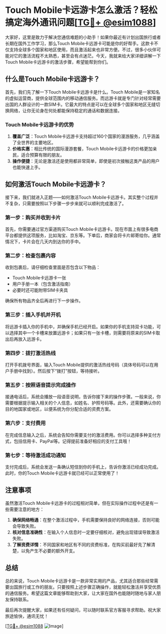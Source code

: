 # Touch Mobile卡远游卡怎么激活？轻松搞定海外通讯问题[[TG💪+ @esim1088](https://t.me/s/esim1088)]

大家好，这里是致力于解决您通信难题的小助手！如果你最近有计划出国旅行或者长期在国外工作学习，那么Touch Mobile卡远游卡可能是你的好帮手。这款卡不仅支持全球多个国家和地区使用，而且激活起来也非常方便。不过，很多小伙伴可能对它的激活流程不太熟悉，甚至会有点迷茫。今天，我就来给大家详细讲解一下Touch Mobile卡远游卡的激活步骤，希望能帮到你们。

## 什么是Touch Mobile卡远游卡？

首先，我们先了解一下Touch Mobile卡远游卡是什么。Touch Mobile是一家知名的虚拟运营商，提供全球范围内的移动通信服务。而远游卡就是专门针对经常需要出国的人群设计的一款SIM卡。它最大的特点是可以在全球多个国家和地区无缝切换网络，让你无论身在何处都能保持稳定的通话和数据连接。

### Touch Mobile卡远游卡的优势

1. **覆盖广泛**：Touch Mobile卡远游卡支持超过160个国家的漫游服务，几乎涵盖了全世界的主要地区。
2. **价格实惠**：相比传统的国际漫游套餐，Touch Mobile卡远游卡的价格更加亲民，适合预算有限的朋友。
3. **操作便捷**：无论是激活还是使用都非常简单，即使是初次接触这类产品的用户也能快速上手。

## 如何激活Touch Mobile卡远游卡？

接下来，我们就进入正题——如何激活Touch Mobile卡远游卡。其实整个过程并不复杂，只需要按照以下步骤一步步来就可以顺利完成激活了。

### 第一步：购买并收到卡片

首先，你需要通过官方渠道购买Touch Mobile卡远游卡。现在市面上有很多电商平台都提供这项服务，比如淘宝、京东等。下单后，商家会将卡片邮寄给你。通常情况下，卡片会在几天内到达你的手中。

### 第二步：检查包裹内容

收到包裹后，请仔细检查里面是否包含以下物品：
- Touch Mobile卡远游卡一张
- 用户手册一本（包含激活指南）
- 必要时还可能附带SIM卡夹具

确保所有物品齐全后再进行下一步操作。

### 第三步：插入手机并开机

将远游卡插入你的手机中，并确保手机已经开启。如果你的手机支持双卡功能，可以选择其中一个卡槽来放置远游卡；如果只有一张卡槽，则需要将原来的SIM卡取出后再放入远游卡。

### 第四步：拨打激活热线

打开手机拨号界面，输入Touch Mobile提供的激活热线号码（具体号码可以在用户手册中找到）。然后按下“拨打”按钮，等待接听。

### 第五步：按照语音提示完成操作

接通电话后，系统会播放一段语音说明，告诉你接下来的操作步骤。一般来说，你需要根据提示输入相关的个人信息，如姓名、护照号码等。此外，还需要确认你的目的地国家或地区，以便系统为你分配合适的资费方案。

### 第六步：支付费用

在完成信息输入之后，系统会告知你需要支付的激活费用。你可以选择多种支付方式，包括信用卡、PayPal等。记得提前准备好相应的支付工具哦！

### 第七步：等待激活成功通知

支付完成后，系统会发送一条确认短信到你的手机上，告诉你激活已经成功完成。此时，你的Touch Mobile卡远游卡就已经可以正常使用了！

## 注意事项

虽然激活Touch Mobile卡远游卡的过程相对简单，但在实际操作过程中还是有一些需要注意的地方：

1. **确保网络畅通**：在整个激活过程中，手机需要保持良好的网络连接，否则可能会导致失败。
2. **核对信息准确性**：在输入个人信息时一定要仔细核对，避免出现错误导致激活失败。
3. **了解资费详情**：不同国家和地区有不同的资费标准，在购买前最好先了解清楚，以免产生不必要的额外开支。

## 总结

总的来说，Touch Mobile卡远游卡是一款非常实用的产品，尤其适合那些经常需要出国旅行或工作的朋友。只要按照上述步骤正确操作，就能轻松激活并享受优质的通信服务。希望这篇文章能够帮助到大家，让大家在国外也能随时随地与家人朋友保持联系。

最后再次提醒大家，如果还有任何疑问，可以随时联系官方客服寻求帮助。祝大家旅途愉快，通讯无忧！

[[TG💪+ @esim1088](https://t.me/s/esim1088) ![Image](https://i.postimg.cc/4NQfJmqS/Snipaste-2025-05-13-00-14-12.png)]